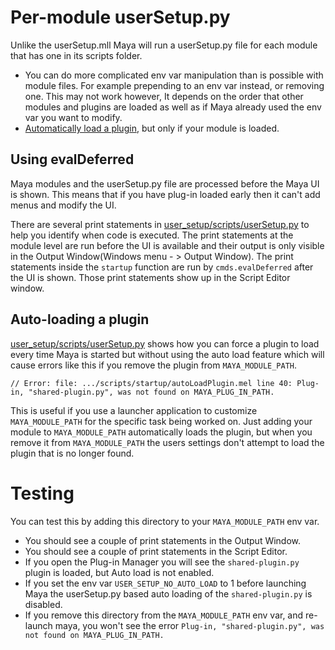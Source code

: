 # Per-module userSetup.py

Unlike the userSetup.mll Maya will run a userSetup.py file for each module that
has one in its scripts folder.

- You can do more complicated env var manipulation than is possible with module files.
For example prepending to an env var instead, or removing one. This may not work
however, It depends on the order that other modules and plugins are loaded as well
as if Maya already used the env var you want to modify.
- [Automatically load a plugin](#auto-loading-a-plugin), but only if your module is loaded.


## Using evalDeferred

Maya modules and the userSetup.py file are processed before the Maya UI is shown.
This means that if you have plug-in loaded early then it can't add menus and modify
the UI.

There are several print statements in [user_setup/scripts/userSetup.py](user_setup/scripts/userSetup.py)
to help you identify when code is executed. The print statements at the module level are run before the UI is available and their output is only visible in the Output Window(Windows menu - > Output Window). The print statements inside the `startup` function are run by `cmds.evalDeferred` after the UI is shown. Those print statements show up in the Script Editor window.

## Auto-loading a plugin

[user_setup/scripts/userSetup.py](user_setup/scripts/userSetup.py) shows how you can force a plugin to load
every time Maya is started but without using the auto load feature which will
cause errors like this if you remove the plugin from `MAYA_MODULE_PATH`.

```
// Error: file: .../scripts/startup/autoLoadPlugin.mel line 40: Plug-in, "shared-plugin.py", was not found on MAYA_PLUG_IN_PATH.
```

This is useful if you use a launcher application to customize `MAYA_MODULE_PATH`
for the specific task being worked on. Just adding your module to `MAYA_MODULE_PATH`
automatically loads the plugin, but when you remove it from `MAYA_MODULE_PATH`
the users settings don't attempt to load the plugin that is no longer found.

# Testing

You can test this by adding this directory to your `MAYA_MODULE_PATH` env var.

- You should see a couple of print statements in the Output Window.
- You should see a couple of print statements in the Script Editor.
- If you open the Plug-in Manager you will see the `shared-plugin.py` plugin is
loaded, but Auto load is not enabled.
- If you set the env var `USER_SETUP_NO_AUTO_LOAD` to 1 before launching Maya the
userSetup.py based auto loading of the `shared-plugin.py` is disabled.
- If you remove this directory from the `MAYA_MODULE_PATH` env var, and re-launch
maya, you won't see the error `Plug-in, "shared-plugin.py", was not found on MAYA_PLUG_IN_PATH.`
